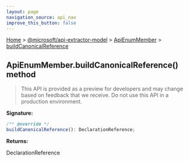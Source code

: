 ```yaml
---
layout: page
navigation_source: api_nav
improve_this_button: false
---
```



[Home](./index.md) &gt; [@microsoft/api-extractor-model](./api-extractor-model.md) &gt; [ApiEnumMember](./api-extractor-model.apienummember.md) &gt; [buildCanonicalReference](./api-extractor-model.apienummember.buildcanonicalreference.md)

## ApiEnumMember.buildCanonicalReference() method

> This API is provided as a preview for developers and may change based on feedback that we receive. Do not use this API in a production environment.
>


<b>Signature:</b>

```typescript
/** @override */
buildCanonicalReference(): DeclarationReference;
```
<b>Returns:</b>

DeclarationReference
